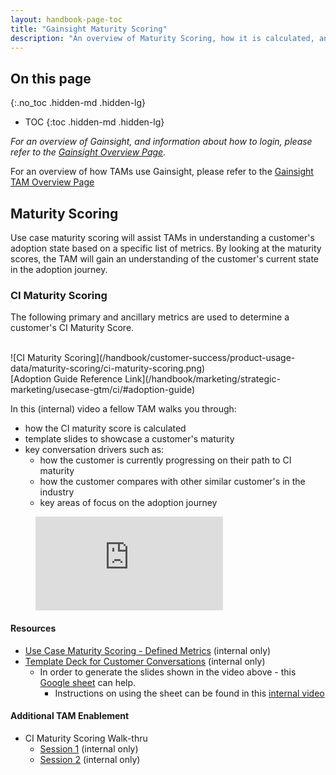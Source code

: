 ```yaml
---
layout: handbook-page-toc
title: "Gainsight Maturity Scoring"
description: "An overview of Maturity Scoring, how it is calculated, and how TAMs can use the information with customers in their conversations."
---
```


## On this page
{:.no_toc .hidden-md .hidden-lg}

- TOC
{:toc .hidden-md .hidden-lg}

*For an overview of Gainsight, and information about how to login, please refer to the [Gainsight Overview Page](/handbook/sales/gainsight/).*

For an overview of how TAMs use Gainsight, please refer to the [Gainsight TAM Overview Page](/handbook/customer-success/tam/gainsight)

## Maturity Scoring

Use case maturity scoring will assist TAMs in understanding a customer's adoption state based on a specific list of metrics. 
By looking at the maturity scores, the TAM will gain an understanding of the customer's current state in the adoption journey.


### CI Maturity Scoring

The following primary and ancillary metrics are used to determine a customer's CI Maturity Score. 

<br>
![CI Maturity Scoring](/handbook/customer-success/product-usage-data/maturity-scoring/ci-maturity-scoring.png)
<br>
[Adoption Guide Reference Link](/handbook/marketing/strategic-marketing/usecase-gtm/ci/#adoption-guide)

In this (internal) video a fellow TAM walks you through:
- how the CI maturity score is calculated 
- template slides to showcase a customer's maturity
- key conversation drivers such as:
  - how the customer is currently progressing on their path to CI maturity
  - how the customer compares with other similar customer's in the industry 
  - key areas of focus on the adoption journey 

<!-- blank line -->
<figure class="video_container">
  <iframe src="https://www.youtube.com/embed/zurUFQDSWt8" frameborder="0" allowfullscreen="true"> </iframe>
</figure>  
<!-- blank line -->

#### Resources

- [Use Case Maturity Scoring - Defined Metrics](https://docs.google.com/spreadsheets/d/1lawzRG6yOCTYl2CK9zAaBCUFU6UiSZz65eMiQxRGhLI/edit#gid=1882408673) (internal only)
- [Template Deck for Customer Conversations](https://docs.google.com/presentation/d/1Zn5gyUrBRgA1fyprVuoA24FKiH_3fpT5KuL5vK6GcuE/edit#slide=id.g110af81e0a3_0_215) (internal only)
    - In order to generate the slides shown in the video above - this [Google sheet](https://docs.google.com/spreadsheets/d/1wPrQRS9XGJek4oWcZPe9QeaFne9scbJVZYuvEioE2GI/edit#gid=1737266116) can help. 
        - Instructions on using the sheet can be found in this [internal video](https://youtu.be/oWuX_jtLnLI)

#### Additional TAM Enablement 

- CI Maturity Scoring Walk-thru 
    - [Session 1](https://youtu.be/E4IMgFWGkNM) (internal only)
    - [Session 2](https://chorus.ai/meeting/E4F00AFC0C4A4036A7AC370653A50112?) (internal only)

